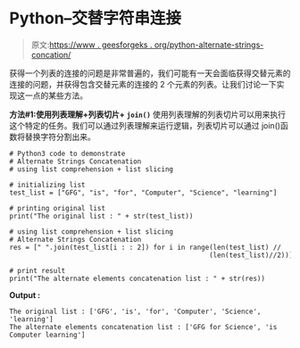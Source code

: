 # Python–交替字符串连接

> 原文:[https://www . geesforgeks . org/python-alternate-strings-concation/](https://www.geeksforgeeks.org/python-alternate-strings-concatenation/)

获得一个列表的连接的问题是非常普遍的，我们可能有一天会面临获得交替元素的连接的问题，并获得包含交替元素的连接的 2 个元素的列表。让我们讨论一下实现这一点的某些方法。

**方法#1:使用列表理解+列表切片+ `join()`**
使用列表理解的列表切片可以用来执行这个特定的任务。我们可以通过列表理解来运行逻辑，列表切片可以通过 join()函数将替换字符分割出来。

```
# Python3 code to demonstrate
# Alternate Strings Concatenation
# using list comprehension + list slicing

# initializing list 
test_list = ["GFG", "is", "for", "Computer", "Science", "learning"]

# printing original list 
print("The original list : " + str(test_list))

# using list comprehension + list slicing
# Alternate Strings Concatenation
res = [" ".join(test_list[i : : 2]) for i in range(len(test_list) //
                                                  (len(test_list)//2))]

# print result
print("The alternate elements concatenation list : " + str(res))
```

**Output :**

```
The original list : ['GFG', 'is', 'for', 'Computer', 'Science', 'learning']
The alternate elements concatenation list : ['GFG for Science', 'is Computer learning']

```